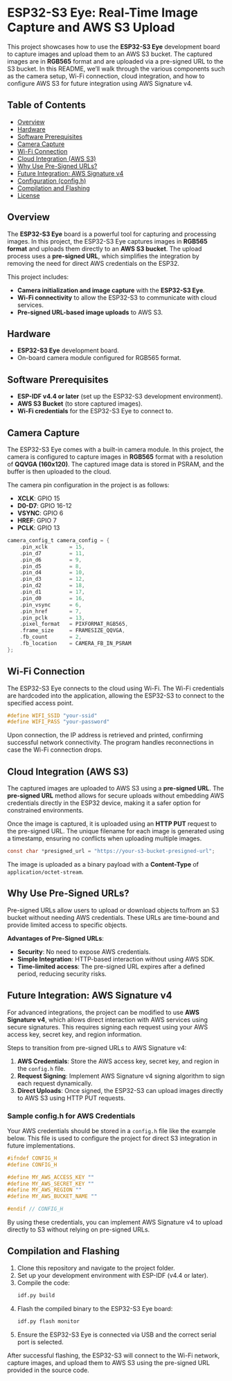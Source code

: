 

# ESP32-S3 Eye: Real-Time Image Capture and AWS S3 Upload

This project showcases how to use the **ESP32-S3 Eye** development board to capture images and upload them to an AWS S3 bucket. The captured images are in **RGB565** format and are uploaded via a pre-signed URL to the S3 bucket. In this README, we’ll walk through the various components such as the camera setup, Wi-Fi connection, cloud integration, and how to configure AWS S3 for future integration using AWS Signature v4.

## Table of Contents

- [Overview](#overview)
- [Hardware](#hardware)
- [Software Prerequisites](#software-prerequisites)
- [Camera Capture](#camera-capture)
- [Wi-Fi Connection](#wi-fi-connection)
- [Cloud Integration (AWS S3)](#cloud-integration-aws-s3)
- [Why Use Pre-Signed URLs?](#why-use-pre-signed-urls)
- [Future Integration: AWS Signature v4](#future-integration-aws-signature-v4)
- [Configuration (config.h)](#configuration-configh)
- [Compilation and Flashing](#compilation-and-flashing)
- [License](#license)

## Overview

The **ESP32-S3 Eye** board is a powerful tool for capturing and processing images. In this project, the ESP32-S3 Eye captures images in **RGB565 format** and uploads them directly to an **AWS S3 bucket**. The upload process uses a **pre-signed URL**, which simplifies the integration by removing the need for direct AWS credentials on the ESP32.

This project includes:
- **Camera initialization and image capture** with the **ESP32-S3 Eye**.
- **Wi-Fi connectivity** to allow the ESP32-S3 to communicate with cloud services.
- **Pre-signed URL-based image uploads** to AWS S3.

## Hardware

- **ESP32-S3 Eye** development board.
- On-board camera module configured for RGB565 format.

## Software Prerequisites

- **ESP-IDF v4.4 or later** (set up the ESP32-S3 development environment).
- **AWS S3 Bucket** (to store captured images).
- **Wi-Fi credentials** for the ESP32-S3 Eye to connect to.

## Camera Capture

The ESP32-S3 Eye comes with a built-in camera module. In this project, the camera is configured to capture images in **RGB565** format with a resolution of **QQVGA (160x120)**. The captured image data is stored in PSRAM, and the buffer is then uploaded to the cloud.

The camera pin configuration in the project is as follows:
- **XCLK**: GPIO 15
- **D0-D7**: GPIO 16-12
- **VSYNC**: GPIO 6
- **HREF**: GPIO 7
- **PCLK**: GPIO 13

```c
camera_config_t camera_config = {
    .pin_xclk       = 15,
    .pin_d7         = 11,
    .pin_d6         = 9,
    .pin_d5         = 8,
    .pin_d4         = 10,
    .pin_d3         = 12,
    .pin_d2         = 18,
    .pin_d1         = 17,
    .pin_d0         = 16,
    .pin_vsync      = 6,
    .pin_href       = 7,
    .pin_pclk       = 13,
    .pixel_format   = PIXFORMAT_RGB565,
    .frame_size     = FRAMESIZE_QQVGA,
    .fb_count       = 2,
    .fb_location    = CAMERA_FB_IN_PSRAM
};
```

## Wi-Fi Connection

The ESP32-S3 Eye connects to the cloud using Wi-Fi. The Wi-Fi credentials are hardcoded into the application, allowing the ESP32-S3 to connect to the specified access point.

```c
#define WIFI_SSID "your-ssid"
#define WIFI_PASS "your-password"
```

Upon connection, the IP address is retrieved and printed, confirming successful network connectivity. The program handles reconnections in case the Wi-Fi connection drops.

## Cloud Integration (AWS S3)

The captured images are uploaded to AWS S3 using a **pre-signed URL**. The **pre-signed URL** method allows for secure uploads without embedding AWS credentials directly in the ESP32 device, making it a safer option for constrained environments.

Once the image is captured, it is uploaded using an **HTTP PUT** request to the pre-signed URL. The unique filename for each image is generated using a timestamp, ensuring no conflicts when uploading multiple images.

```c
const char *presigned_url = "https://your-s3-bucket-presigned-url";
```

The image is uploaded as a binary payload with a **Content-Type** of `application/octet-stream`.

## Why Use Pre-Signed URLs?

Pre-signed URLs allow users to upload or download objects to/from an S3 bucket without needing AWS credentials. These URLs are time-bound and provide limited access to specific objects.

**Advantages of Pre-Signed URLs**:
- **Security**: No need to expose AWS credentials.
- **Simple Integration**: HTTP-based interaction without using AWS SDK.
- **Time-limited access**: The pre-signed URL expires after a defined period, reducing security risks.

## Future Integration: AWS Signature v4

For advanced integrations, the project can be modified to use **AWS Signature v4**, which allows direct interaction with AWS services using secure signatures. This requires signing each request using your AWS access key, secret key, and region information.

Steps to transition from pre-signed URLs to AWS Signature v4:
1. **AWS Credentials**: Store the AWS access key, secret key, and region in the `config.h` file.
2. **Request Signing**: Implement AWS Signature v4 signing algorithm to sign each request dynamically.
3. **Direct Uploads**: Once signed, the ESP32-S3 can upload images directly to AWS S3 using HTTP PUT requests.

### Sample config.h for AWS Credentials

Your AWS credentials should be stored in a `config.h` file like the example below. This file is used to configure the project for direct S3 integration in future implementations.

```c
#ifndef CONFIG_H
#define CONFIG_H

#define MY_AWS_ACCESS_KEY ""
#define MY_AWS_SECRET_KEY ""
#define MY_AWS_REGION ""
#define MY_AWS_BUCKET_NAME ""

#endif // CONFIG_H
```

By using these credentials, you can implement AWS Signature v4 to upload directly to S3 without relying on pre-signed URLs.

## Compilation and Flashing

1. Clone this repository and navigate to the project folder.
2. Set up your development environment with ESP-IDF (v4.4 or later).
3. Compile the code:
   ```bash
   idf.py build
   ```
4. Flash the compiled binary to the ESP32-S3 Eye board:
   ```bash
   idf.py flash monitor
   ```
5. Ensure the ESP32-S3 Eye is connected via USB and the correct serial port is selected.

After successful flashing, the ESP32-S3 will connect to the Wi-Fi network, capture images, and upload them to AWS S3 using the pre-signed URL provided in the source code.
